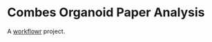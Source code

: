 # Combes Organoid Paper Analysis

A [workflowr][] project.

[workflowr]: https://github.com/jdblischak/workflowr
